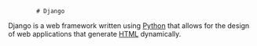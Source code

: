             # Django

Django is a web framework written using [Python](/wiki/Python) that allows for the design of web applications that generate [HTML](/wiki/HTML) dynamically.

        
        
        
        
        